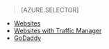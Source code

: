 > [AZURE.SELECTOR]
- [Websites](../articles/web-sites-custom-domain-name.md)
- [Websites with Traffic Manager](../articles/web-sites-traffic-manager-custom-domain-name.md)
- [GoDaddy](../articles/web-sites-godaddy-custom-domain-name.md)